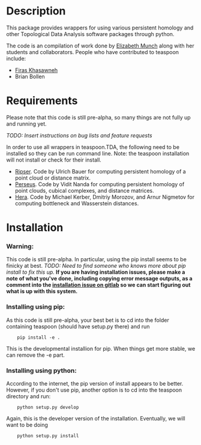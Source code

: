 Description
==============



This package provides wrappers for using various persistent homology and other Topological Data Analysis software packages through python.

The code is an compilation of work done by [Elizabeth Munch](http://www.elizabethmunch.com/math) along with her students and collaborators.  People who have contributed to teaspoon include:


- [Firas Khasawneh](http://www.firaskhasawneh.com)
- Brian Bollen



Requirements
==============

Please note that this code is still pre-alpha, so many things are not fully up and running yet.

*TODO: Insert instructions on bug lists and feature requests*

In order to use all wrappers in teaspoon.TDA, the following need to be installed so they can be run command line. Note: the teaspoon installation will not install or check for their install.  

- [Ripser](https://github.com/Ripser/ripser). Code by Ulrich Bauer for computing persistent homology of a point cloud or distance matrix.
- [Perseus](http://people.maths.ox.ac.uk/nanda/perseus/index.html). Code by Vidit Nanda for computing persistent homology of point clouds, cubical complexes, and distance matrices.
- [Hera](https://bitbucket.org/grey_narn/hera). Code by Michael Kerber, Dmitriy Morozov, and Arnur Nigmetov for computing bottleneck and Wasserstein distances.



Installation
==============

### Warning:
This code is still pre-alpha.  In particular, using the pip install seems to be finicky at best.  *TODO: Need to find someone who knows more about pip install to fix this up.* 
**If you are having installation issues, please make a note of what you've done, including copying error message outputs, as a comment into the [installation issue on gitlab](https://gitlab.msu.edu/TSAwithTDA/teaspoon/issues/1) so we can start figuring out what is up with this system.**



### Installing using pip:

As this code is still pre-alpha, your best bet is to cd into the folder containing teaspoon (should have setup.py there) and run

```{python}
    pip install -e .
```

This is the developmental installion for pip.  When things get more stable, we can remove the -e part.

### Installing using python:

According to the internet, the pip version of install appears to be better. However, if you don't use pip, another option is to cd into the teaspoon directory and run:

```{bash} 
    python setup.py develop
```
    
Again, this is the developer version of the installation.  Eventually, we will want to be doing 

```{bash} 
    python setup.py install
```
    
